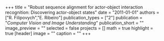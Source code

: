 +++
title = "Robust sequence alignment for actor-object interaction recognition: Discovering actor-object states"
date = "2011-01-01"
authors = ["R. Filipovych","E. Ribeiro"]
publication_types = ["2"]
publication = "_Computer Vision and Image Understanding_"
publication_short = ""
image_preview = ""
selected = false
projects = []
math = true
highlight = true
[header]
image = ""
caption = ""
+++


